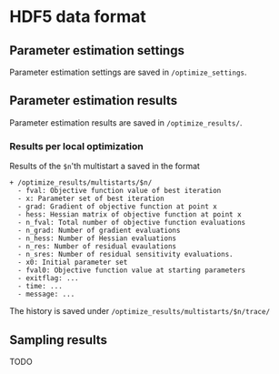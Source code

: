 # HDF5 data format

## Parameter estimation settings
Parameter estimation settings are saved in `/optimize_settings`.

## Parameter estimation results
Parameter estimation results are saved in `/optimize_results/`.

### Results per local optimization
Results of the `$n`'th multistart a saved in the format
```
+ /optimize_results/multistarts/$n/
  - fval: Objective function value of best iteration
  - x: Parameter set of best iteration
  - grad: Gradient of objective function at point x
  - hess: Hessian matrix of objective function at point x
  - n_fval: Total number of objective function evaluations
  - n_grad: Number of gradient evaluations
  - n_hess: Number of Hessian evaluations
  - n_res: Number of residual evaulations
  - n_sres: Number of residual sensitivity evaluations.
  - x0: Initial parameter set
  - fval0: Objective function value at starting parameters
  - exitflag: ...
  - time: ...
  - message: ...
```
The history is saved under `/optimize_results/multistarts/$n/trace/`

## Sampling results

TODO

